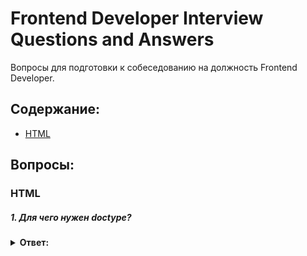 # Frontend Developer Interview Questions and Answers

Вопросы для подготовки к собеседованию на должность Frontend Developer.

## Содержание:

- [HTML](#html)

## Вопросы:

### HTML

##### 1. Для чего нужен doctype?

<details><summary><b>Ответ:</b></summary>
<p>

Согласно спецификациям HTML и XHTML тег DOCTYPE сообщает валидатору, какую именно версию (X)HTML вы используете в своей странице. Этот тег должен всегда находиться в первой строке каждой страницы. Что бы сообщить браузеру, что мы используем тип документа HTML 5, надо указывать `<!DOCTYPE html>`

##### Источники:

- [Спецификация](https://html.spec.whatwg.org/multipage/syntax.html#the-doctype)
- [Дока](https://doka.guide/html/doctype/)
- [MDN](https://developer.mozilla.org/en-US/docs/Glossary/Doctype)

</p>
</details>
